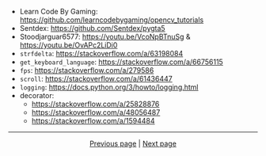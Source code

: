 - Learn Code By Gaming: <https://github.com/learncodebygaming/opencv_tutorials>
- Sentdex: <https://github.com/Sentdex/pygta5>
- Stoodjarguar6577: <https://youtu.be/VcoNpBTnuSg> & <https://youtu.be/OvAPc2LiDi0>
- `strfdelta`: <https://stackoverflow.com/a/63198084>
- `get_keyboard_language`: <https://stackoverflow.com/a/66756115>
- `fps`: <https://stackoverflow.com/a/279586>
- `scroll`: <https://stackoverflow.com/a/61436447>
- `logging`: <https://docs.python.org/3/howto/logging.html>
- decorator:
    - <https://stackoverflow.com/a/25828876>
    - <https://stackoverflow.com/a/48056487>
    - <https://stackoverflow.com/a/1594484>

<hr>

<div align="center">
<a href="https://github.com/kevingrillet/Py-ForzaHorizon5-Tools/wiki/Advanced">Previous page</a>
|
<a href="https://github.com/kevingrillet/Py-ForzaHorizon5-Tools/wiki/Contribute">Next page</a>
</div>
